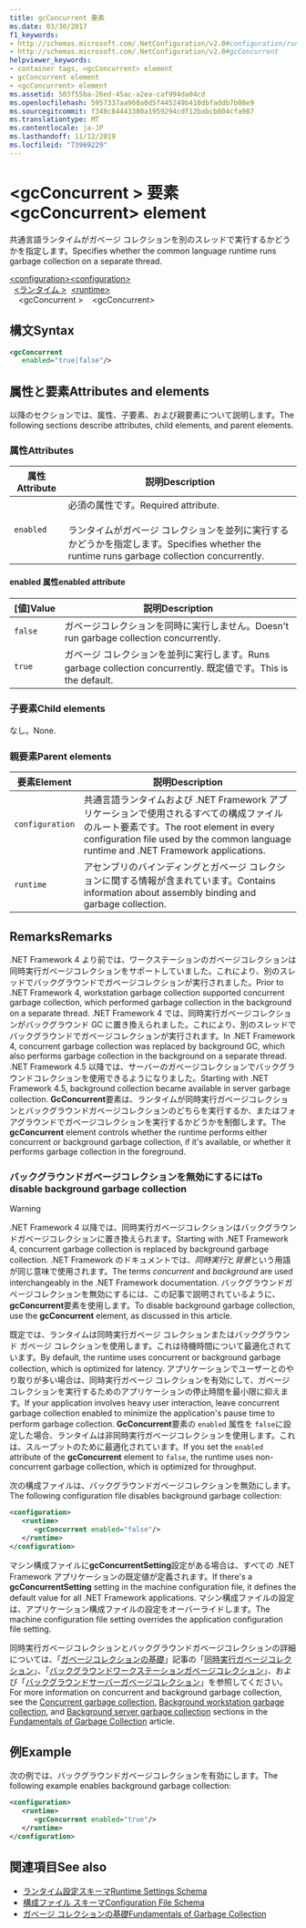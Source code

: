```yaml
---
title: gcConcurrent 要素
ms.date: 03/30/2017
f1_keywords:
- http://schemas.microsoft.com/.NetConfiguration/v2.0#configuration/runtime/gcConcurrent
- http://schemas.microsoft.com/.NetConfiguration/v2.0#gcConcurrent
helpviewer_keywords:
- container tags, <gcConcurrent> element
- gcConcurrent element
- <gcConcurrent> element
ms.assetid: 503f55ba-26ed-45ac-a2ea-caf994da04cd
ms.openlocfilehash: 5957337aa960a0d5f445249b410dbfaddb7b08e9
ms.sourcegitcommit: f348c84443380a1959294cdf12babcb804cfa987
ms.translationtype: MT
ms.contentlocale: ja-JP
ms.lasthandoff: 11/12/2019
ms.locfileid: "73969229"
---
```

# <a name="gcconcurrent-element"></a><span data-ttu-id="4934c-102">\<gcConcurrent > 要素</span><span class="sxs-lookup"><span data-stu-id="4934c-102">\<gcConcurrent> element</span></span>

<span data-ttu-id="4934c-103">共通言語ランタイムがガベージ コレクションを別のスレッドで実行するかどうかを指定します。</span><span class="sxs-lookup"><span data-stu-id="4934c-103">Specifies whether the common language runtime runs garbage collection on a separate thread.</span></span>

<span data-ttu-id="4934c-104">[\<configuration>](../configuration-element.md)</span><span class="sxs-lookup"><span data-stu-id="4934c-104">[\<configuration>](../configuration-element.md)</span></span>\
<span data-ttu-id="4934c-105">&nbsp;&nbsp;[\<ランタイム >](runtime-element.md)</span><span class="sxs-lookup"><span data-stu-id="4934c-105">&nbsp;&nbsp;[\<runtime>](runtime-element.md)</span></span>\
<span data-ttu-id="4934c-106">&nbsp;&nbsp;&nbsp;&nbsp;\<gcConcurrent ></span><span class="sxs-lookup"><span data-stu-id="4934c-106">&nbsp;&nbsp;&nbsp;&nbsp;\<gcConcurrent></span></span>

## <a name="syntax"></a><span data-ttu-id="4934c-107">構文</span><span class="sxs-lookup"><span data-stu-id="4934c-107">Syntax</span></span>

```xml
<gcConcurrent
   enabled="true|false"/>
```

## <a name="attributes-and-elements"></a><span data-ttu-id="4934c-108">属性と要素</span><span class="sxs-lookup"><span data-stu-id="4934c-108">Attributes and elements</span></span>

<span data-ttu-id="4934c-109">以降のセクションでは、属性、子要素、および親要素について説明します。</span><span class="sxs-lookup"><span data-stu-id="4934c-109">The following sections describe attributes, child elements, and parent elements.</span></span>

### <a name="attributes"></a><span data-ttu-id="4934c-110">属性</span><span class="sxs-lookup"><span data-stu-id="4934c-110">Attributes</span></span>

|<span data-ttu-id="4934c-111">属性</span><span class="sxs-lookup"><span data-stu-id="4934c-111">Attribute</span></span>|<span data-ttu-id="4934c-112">説明</span><span class="sxs-lookup"><span data-stu-id="4934c-112">Description</span></span>|
|---------------|-----------------|
|`enabled`|<span data-ttu-id="4934c-113">必須の属性です。</span><span class="sxs-lookup"><span data-stu-id="4934c-113">Required attribute.</span></span><br /><br /><span data-ttu-id="4934c-114">ランタイムがガベージ コレクションを並列に実行するかどうかを指定します。</span><span class="sxs-lookup"><span data-stu-id="4934c-114">Specifies whether the runtime runs garbage collection concurrently.</span></span>|

#### <a name="enabled-attribute"></a><span data-ttu-id="4934c-115">enabled 属性</span><span class="sxs-lookup"><span data-stu-id="4934c-115">enabled attribute</span></span>

|<span data-ttu-id="4934c-116">[値]</span><span class="sxs-lookup"><span data-stu-id="4934c-116">Value</span></span>|<span data-ttu-id="4934c-117">説明</span><span class="sxs-lookup"><span data-stu-id="4934c-117">Description</span></span>|
|-----------|-----------------|
|`false`|<span data-ttu-id="4934c-118">ガベージコレクションを同時に実行しません。</span><span class="sxs-lookup"><span data-stu-id="4934c-118">Doesn't run garbage collection concurrently.</span></span>|
|`true`|<span data-ttu-id="4934c-119">ガベージ コレクションを並列に実行します。</span><span class="sxs-lookup"><span data-stu-id="4934c-119">Runs garbage collection concurrently.</span></span> <span data-ttu-id="4934c-120">既定値です。</span><span class="sxs-lookup"><span data-stu-id="4934c-120">This is the default.</span></span>|

### <a name="child-elements"></a><span data-ttu-id="4934c-121">子要素</span><span class="sxs-lookup"><span data-stu-id="4934c-121">Child elements</span></span>

<span data-ttu-id="4934c-122">なし。</span><span class="sxs-lookup"><span data-stu-id="4934c-122">None.</span></span>

### <a name="parent-elements"></a><span data-ttu-id="4934c-123">親要素</span><span class="sxs-lookup"><span data-stu-id="4934c-123">Parent elements</span></span>

|<span data-ttu-id="4934c-124">要素</span><span class="sxs-lookup"><span data-stu-id="4934c-124">Element</span></span>|<span data-ttu-id="4934c-125">説明</span><span class="sxs-lookup"><span data-stu-id="4934c-125">Description</span></span>|
|-------------|-----------------|
|`configuration`|<span data-ttu-id="4934c-126">共通言語ランタイムおよび .NET Framework アプリケーションで使用されるすべての構成ファイルのルート要素です。</span><span class="sxs-lookup"><span data-stu-id="4934c-126">The root element in every configuration file used by the common language runtime and .NET Framework applications.</span></span>|
|`runtime`|<span data-ttu-id="4934c-127">アセンブリのバインディングとガベージ コレクションに関する情報が含まれています。</span><span class="sxs-lookup"><span data-stu-id="4934c-127">Contains information about assembly binding and garbage collection.</span></span>|

## <a name="remarks"></a><span data-ttu-id="4934c-128">Remarks</span><span class="sxs-lookup"><span data-stu-id="4934c-128">Remarks</span></span>

<span data-ttu-id="4934c-129">.NET Framework 4 より前では、ワークステーションのガベージコレクションは同時実行ガベージコレクションをサポートしていました。これにより、別のスレッドでバックグラウンドでガベージコレクションが実行されました。</span><span class="sxs-lookup"><span data-stu-id="4934c-129">Prior to .NET Framework 4, workstation garbage collection supported concurrent garbage collection, which performed garbage collection in the background on a separate thread.</span></span> <span data-ttu-id="4934c-130">.NET Framework 4 では、同時実行ガベージコレクションがバックグラウンド GC に置き換えられました。これにより、別のスレッドでバックグラウンドでガベージコレクションが実行されます。</span><span class="sxs-lookup"><span data-stu-id="4934c-130">In .NET Framework 4, concurrent garbage collection was replaced by background GC, which also performs garbage collection in the background on a separate thread.</span></span> <span data-ttu-id="4934c-131">.NET Framework 4.5 以降では、サーバーのガベージコレクションでバックグラウンドコレクションを使用できるようになりました。</span><span class="sxs-lookup"><span data-stu-id="4934c-131">Starting with .NET Framework 4.5, background collection became available in server garbage collection.</span></span> <span data-ttu-id="4934c-132">**GcConcurrent**要素は、ランタイムが同時実行ガベージコレクションとバックグラウンドガベージコレクションのどちらを実行するか、またはフォアグラウンドでガベージコレクションを実行するかどうかを制御します。</span><span class="sxs-lookup"><span data-stu-id="4934c-132">The **gcConcurrent** element controls whether the runtime performs either concurrent or background garbage collection, if it's available, or whether it performs garbage collection in the foreground.</span></span>

### <a name="to-disable-background-garbage-collection"></a><span data-ttu-id="4934c-133">バックグラウンドガベージコレクションを無効にするには</span><span class="sxs-lookup"><span data-stu-id="4934c-133">To disable background garbage collection</span></span>

> [!WARNING]
> <span data-ttu-id="4934c-134">.NET Framework 4 以降では、同時実行ガベージコレクションはバックグラウンドガベージコレクションに置き換えられます。</span><span class="sxs-lookup"><span data-stu-id="4934c-134">Starting with .NET Framework 4, concurrent garbage collection is replaced by background garbage collection.</span></span> <span data-ttu-id="4934c-135">.NET Framework のドキュメントでは、*同時実行*と*背景*という用語が同じ意味で使用されます。</span><span class="sxs-lookup"><span data-stu-id="4934c-135">The terms *concurrent* and *background* are used interchangeably in the .NET Framework documentation.</span></span> <span data-ttu-id="4934c-136">バックグラウンドガベージコレクションを無効にするには、この記事で説明されているように、 **gcConcurrent**要素を使用します。</span><span class="sxs-lookup"><span data-stu-id="4934c-136">To disable background garbage collection, use the **gcConcurrent** element, as discussed in this article.</span></span>

<span data-ttu-id="4934c-137">既定では、ランタイムは同時実行ガベージ コレクションまたはバックグラウンド ガベージ コレクションを使用します。これは待機時間について最適化されています。</span><span class="sxs-lookup"><span data-stu-id="4934c-137">By default, the runtime uses concurrent or background garbage collection, which is optimized for latency.</span></span> <span data-ttu-id="4934c-138">アプリケーションでユーザーとのやり取りが多い場合は、同時実行ガベージ コレクションを有効にして、ガベージ コレクションを実行するためのアプリケーションの停止時間を最小限に抑えます。</span><span class="sxs-lookup"><span data-stu-id="4934c-138">If your application involves heavy user interaction, leave concurrent garbage collection enabled to minimize the application's pause time to perform garbage collection.</span></span> <span data-ttu-id="4934c-139">**GcConcurrent**要素の `enabled` 属性を `false`に設定した場合、ランタイムは非同時実行ガベージコレクションを使用します。これは、スループットのために最適化されています。</span><span class="sxs-lookup"><span data-stu-id="4934c-139">If you set the `enabled` attribute of the **gcConcurrent** element to `false`, the runtime uses non-concurrent garbage collection, which is optimized for throughput.</span></span>

<span data-ttu-id="4934c-140">次の構成ファイルは、バックグラウンドガベージコレクションを無効にします。</span><span class="sxs-lookup"><span data-stu-id="4934c-140">The following configuration file disables background garbage collection:</span></span>

```xml
<configuration>
   <runtime>
      <gcConcurrent enabled="false"/>
   </runtime>
</configuration>
```

<span data-ttu-id="4934c-141">マシン構成ファイルに**gcConcurrentSetting**設定がある場合は、すべての .NET Framework アプリケーションの既定値が定義されます。</span><span class="sxs-lookup"><span data-stu-id="4934c-141">If there's a **gcConcurrentSetting** setting in the machine configuration file, it defines the default value for all .NET Framework applications.</span></span> <span data-ttu-id="4934c-142">マシン構成ファイルの設定は、アプリケーション構成ファイルの設定をオーバーライドします。</span><span class="sxs-lookup"><span data-stu-id="4934c-142">The machine configuration file setting overrides the application configuration file setting.</span></span>

<span data-ttu-id="4934c-143">同時実行ガベージコレクションとバックグラウンドガベージコレクションの詳細については、「[ガベージコレクションの基礎](../../../../standard/garbage-collection/fundamentals.md)」記事の「[同時実行ガベージコレクション](../../../../standard/garbage-collection/fundamentals.md#concurrent-garbage-collection)」、「[バックグラウンドワークステーションガベージコレクション](../../../../standard/garbage-collection/fundamentals.md#background-workstation-garbage-collection)」、および「[バックグラウンドサーバーガベージコレクション](../../../../standard/garbage-collection/fundamentals.md#background-server-garbage-collection)」を参照してください。</span><span class="sxs-lookup"><span data-stu-id="4934c-143">For more information on concurrent and background garbage collection, see the [Concurrent garbage collection](../../../../standard/garbage-collection/fundamentals.md#concurrent-garbage-collection), [Background workstation garbage collection](../../../../standard/garbage-collection/fundamentals.md#background-workstation-garbage-collection), and [Background server garbage collection](../../../../standard/garbage-collection/fundamentals.md#background-server-garbage-collection) sections in the [Fundamentals of Garbage Collection](../../../../standard/garbage-collection/fundamentals.md) article.</span></span>

## <a name="example"></a><span data-ttu-id="4934c-144">例</span><span class="sxs-lookup"><span data-stu-id="4934c-144">Example</span></span>

<span data-ttu-id="4934c-145">次の例では、バックグラウンドガベージコレクションを有効にします。</span><span class="sxs-lookup"><span data-stu-id="4934c-145">The following example enables background garbage collection:</span></span>

```xml
<configuration>
   <runtime>
      <gcConcurrent enabled="true"/>
   </runtime>
</configuration>
```

## <a name="see-also"></a><span data-ttu-id="4934c-146">関連項目</span><span class="sxs-lookup"><span data-stu-id="4934c-146">See also</span></span>

- [<span data-ttu-id="4934c-147">ランタイム設定スキーマ</span><span class="sxs-lookup"><span data-stu-id="4934c-147">Runtime Settings Schema</span></span>](index.md)
- [<span data-ttu-id="4934c-148">構成ファイル スキーマ</span><span class="sxs-lookup"><span data-stu-id="4934c-148">Configuration File Schema</span></span>](../index.md)
- [<span data-ttu-id="4934c-149">ガベージ コレクションの基礎</span><span class="sxs-lookup"><span data-stu-id="4934c-149">Fundamentals of Garbage Collection</span></span>](../../../../standard/garbage-collection/fundamentals.md)
